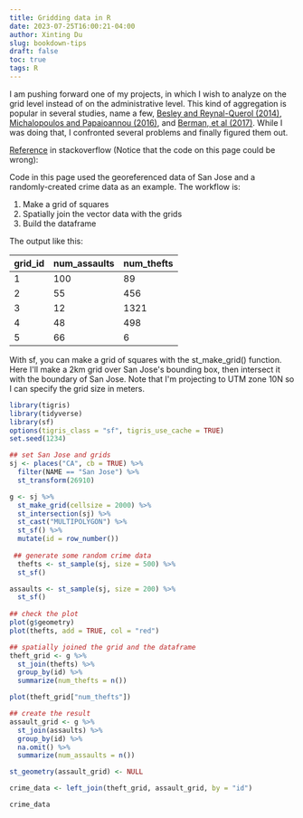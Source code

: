 ```yaml
---
title: Gridding data in R
date: 2023-07-25T16:00:21-04:00
author: Xinting Du
slug: bookdown-tips
draft: false
toc: true
tags: R
---
```




I am pushing forward one of my projects, in which I wish to analyze on the grid level instead of on the administrative level. This kind of aggregation is popular in several studies, name a few, [Besley and Reynal-Querol \(2014\)](https://www.cambridge.org/core/journals/american-political-science-review/article/abs/legacy-of-historical-conflict-evidence-from-africa/6AD09AD8FDC0A82242F1873B6AB3478F), [Michalopoulos and Papaioannou \(2016\)](https://www.aeaweb.org/articles?id=10.1257/aer.20131311), and [Berman, et al \(2017\)](https://www.aeaweb.org/articles?id=10.1257/aer.20150774). While I was doing that, I confronted several problems and finally figured them out.

[Reference](https://stackoverflow.com/questions/52937483/r-fitting-a-grid-over-a-city-map-and-inputting-data-into-grid-squares) in stackoverflow \(Notice that the code on this page could be wrong\):

Code in this page used the georeferenced data of San Jose and a randomly-created crime data as an example.
The workflow is:
1. Make a grid of squares
2. Spatially join the vector data with the grids
3. Build the dataframe

The output like this:


|grid_id |num_assaults| num_thefts|
|-----------|-----------------|-----------|
|     1    |      100   |      89|
 | 2      |     55   |     456|
|3        |   12      | 1321|
|4      |     48       | 498|
|5     |      66        |  6|



With sf, you can make a grid of squares with the st_make_grid() function. Here I'll make a 2km grid over San Jose's bounding box, then intersect it with the boundary of San Jose. Note that I'm projecting to UTM zone 10N so I can specify the grid size in meters.
```r
library(tigris)
library(tidyverse)
library(sf)
options(tigris_class = "sf", tigris_use_cache = TRUE)
set.seed(1234)

## set San Jose and grids 
sj <- places("CA", cb = TRUE) %>%
  filter(NAME == "San Jose") %>%
  st_transform(26910)

g <- sj %>%
  st_make_grid(cellsize = 2000) %>%
  st_intersection(sj) %>%
  st_cast("MULTIPOLYGON") %>%
  st_sf() %>%
  mutate(id = row_number())
  
 ## generate some random crime data 
  thefts <- st_sample(sj, size = 500) %>%
  st_sf()

assaults <- st_sample(sj, size = 200) %>%
  st_sf()
  
## check the plot
plot(g$geometry)
plot(thefts, add = TRUE, col = "red")

## spatially joined the grid and the dataframe
theft_grid <- g %>%
  st_join(thefts) %>%
  group_by(id) %>%
  summarize(num_thefts = n())

plot(theft_grid["num_thefts"])

## create the result
assault_grid <- g %>%
  st_join(assaults) %>%
  group_by(id) %>%
  na.omit() %>%
  summarize(num_assaults = n()) 

st_geometry(assault_grid) <- NULL

crime_data <- left_join(theft_grid, assault_grid, by = "id")

crime_data

```





